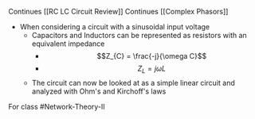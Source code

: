 Continues [[RC LC Circuit Review]]
Continues [[Complex Phasors]]

- When considering a circuit with a sinusoidal input voltage
	- Capacitors and Inductors can be represented as resistors with an equivalent impedance
		- $$Z_{C} = \frac{-j}{\omega C}$$
		- $$Z_{L} = j\omega L$$
	- The circuit can now be looked at as a simple linear circuit and analyzed with Ohm's and Kirchoff's laws

For class #Network-Theory-II 